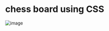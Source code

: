 # chess board using CSS

![image](https://user-images.githubusercontent.com/77146598/216054910-346bbe82-9bbf-43aa-8bf3-d0e47eaac0c0.png)
